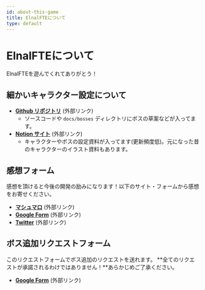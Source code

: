 ```yaml
---
id: about-this-game
title: ElnalFTEについて
type: default
---
```


# ElnalFTEについて

ElnalFTEを遊んでくれてありがとう！

## 細かいキャラクター設定について

- **[Github リポジトリ](https://github.com/leftonbo/eel-rpg-game)** (外部リンク)
  - ソースコードや `docs/bosses` ディレクトリにボスの草案などが入ってます。
- **[Notion サイト](https://tonbonotion01.notion.site/elnalfte)** (外部リンク)
  - キャラクターやボスの設定資料が入ってます(更新頻度低)。元になった昔のキャラクターのイラスト資料もあります。

## 感想フォーム

感想を頂けると今後の開発の励みになります！以下のサイト・フォームから感想をお寄せください。

- **[マシュマロ](https://marshmallow-qa.com/mb21o2dqniat4xf?t=A5FWW3&utm_medium=url_text&utm_source=promotion)** (外部リンク)
- **[Google Form](https://docs.google.com/forms/d/e/1FAIpQLSdqmS0cBr6PTiZt5VsxuuK4LTe3FCLA8mAveDZJxzpeRDSnTw/viewform?usp=dialog)** (外部リンク)
- **[Twitter](https://twitter.com/LefTonbo)** (外部リンク)

## ボス追加リクエストフォーム

このリクエストフォームでボス追加のリクエストを送れます。
**全てのリクエストが承諾されるわけではありません！**あらかじめご了承ください。

- **[Google Form](https://docs.google.com/forms/d/e/1FAIpQLSdtzWzOkkKQIMdOju3Zsm0Tiawu8MPchtQDnazFyyJuUSnCNw/viewform?usp=dialog)** (外部リンク)
